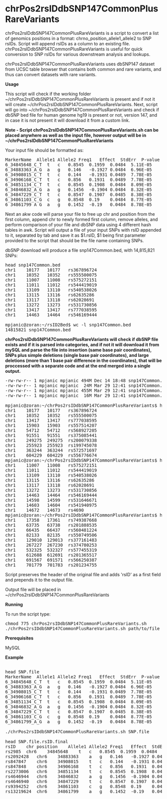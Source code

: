 # chrPos2rsIDdbSNP147CommonPlusRareVariants


chrPos2rsIDdbSNP147CommonPlusRareVariants is a script to convert a list of genomics positions in a format: chrno_position_allele1_allele2 to SNP rsIDs. Script will append rsIDs as a column to an existing file. chrPos2rsIDdbSNP147CommonPlusRareVariants is useful for quick conversion to SNP rsIDs for various downstream analysis and lookups.

chrPos2rsIDdbSNP147CommonPlusRareVariants uses dbSNP147 dataset from UCSC table browser that contains both common and rare variants, and thus can convert datasets with rare variants.

**Usage**

This script will check if the working folder ~/chrPos2rsIDdbSNP147CommonPlusRareVariants is present and if not it will create ~/chrPos2rsIDdbSNP147CommonPlusRareVariants. Next, script will go into ~/chrPos2rsIDdbSNP147CommonPlusRareVariants and check if dbSNP bed file for human genome hg19 is present or not, version 147, and in case it is not present it will download it from a custom link.

**Note - Script chrPos2rsIDdbSNP147CommonPlusRareVariants.sh can be placed anywhere as well as the input file, however output will be in ~/chrPos2rsIDdbSNP147CommonPlusRareVariants**

Your input file should be formatted as:

<pre>
MarkerName	Allele1	Allele2	Freq1	Effect	StdErr	P-value	Direction	
6_34845648_C_T	t	c	0.8545	0.1959	0.0484	5.11E-05	++	
6_34883363_A_G	a	g	0.146	-0.1927	0.0484	6.96E-05	--	
6_34908015_C_T	t	c	0.144	-0.1931	0.0489	7.78E-05	--	
6_34906168_C_T	t	c	0.856	0.1931	0.0489	7.78E-05	++	
6_34851134_C_T	t	c	0.8545	0.1908	0.0484	8.09E-05	++	
6_34846832_A_G	a	g	0.1456	-0.1904	0.0484	8.32E-05	--	
6_34847229_C_T	t	c	0.8547	0.1907	0.0485	8.38E-05	++	
6_34861103_C_G	c	g	0.8548	0.19	0.0484	8.77E-05	++	
6_34861799_A_G	a	g	0.1452	-0.19	0.0484	8.78E-05	--	
</pre>

Next an akw code will parse your file to free up chr and position from the first column, append chr to newly formed first column, remove alleles, and perform comparison of your file and dbSNP data using 4 different hash tables in awk. Script will output a file of your input SNPs with rsID appended to it, separated by tab and save it as $1.rsID, $1 being first parameter provided to the script that should be the file name containing SNPs. 

dbSNP download will produce a file snp147Common.bed, with 14,815,821 SNPs:
<pre>
head snp147Common.bed
chr1	10177	10177	rs367896724
chr1	10352	10352	rs555500075
chr1	11007	11008	rs575272151
chr1	11011	11012	rs544419019
chr1	13109	13110	rs540538026
chr1	13115	13116	rs62635286
chr1	13117	13118	rs62028691
chr1	13272	13273	rs531730856
chr1	13417	13417	rs777038595
chr1	14463	14464	rs546169444

mpjanic@zoran:~/rsID2Bed$ wc -l snp147Common.bed 
14815821 snp147Common.bed
</pre>

**chrPos2rsIDdbSNP147CommonPlusRareVariants will check if dbSNP file exists and if it is parsed into categories, and if not it will download it from mySQL and parse the file into insertion (same base pair coordinates), SNPs plus simple deletions (single base pair coordinates), and large deletions (more than 1 base pair difference in the coordinates), that will be proccessed with a separate code and at the end merged into a single output.**

<pre>
-rw-rw-r-- 1 mpjanic mpjanic 494M Dec 14 18:48 snp147Common.bed
-rw-rw-r-- 1 mpjanic mpjanic  24M Mar 29 12:41 snp147Common.bed.insertions
-rw-rw-r-- 1 mpjanic mpjanic 455M Mar 29 12:41 snp147Common.bed.snp.plus.simple.deletions
-rw-rw-r-- 1 mpjanic mpjanic  16M Mar 29 12:41 snp147Common.bed.large.deletions

mpjanic@zoran:~/chrPos2rsIDdbSNP147CommonPlusRareVariants$ head snp147Common.bed.insertions
chr1	10177	10177	rs367896724
chr1	10352	10352	rs555500075
chr1	13417	13417	rs777038595
chr1	15903	15903	rs557514207
chr1	54712	54712	rs568927205
chr1	91551	91551	rs375085441
chr1	249275	249275	rs200079338
chr1	255923	255923	rs199745078
chr1	363244	363244	rs572571697
chr1	604229	604229	rs556776674
mpjanic@zoran:~/chrPos2rsIDdbSNP147CommonPlusRareVariants$ head snp147Common.bed.snp.plus.simple.deletions
chr1	11007	11008	rs575272151
chr1	11011	11012	rs544419019
chr1	13109	13110	rs540538026
chr1	13115	13116	rs62635286
chr1	13117	13118	rs62028691
chr1	13272	13273	rs531730856
chr1	14463	14464	rs546169444
chr1	14598	14599	rs531646671
chr1	14603	14604	rs541940975
chr1	14672	14673	rs4690
mpjanic@zoran:~/chrPos2rsIDdbSNP147CommonPlusRareVariants$ head snp147Common.bed.large.deletions
chr1	17358	17361	rs749387668
chr1	63735	63738	rs201888535
chr1	66435	66437	rs560481224
chr1	82133	82135	rs550749506
chr1	129010	129013	rs377161483
chr1	267227	267230	rs374780253
chr1	532325	532327	rs577455319
chr1	612688	612691	rs201365517
chr1	691567	691571	rs566250387
chr1	701779	701783	rs201234755
</pre>

Script preserves the header of the original file and adds 'rsID' as a first field and prepends it to the output file.  

Output file will be placed in ~/chrPos2rsIDdbSNP147CommonPlusRareVariants

**Running**

To run the script type:
<pre>
chmod 775 chrPos2rsIDdbSNP147CommonPlusRareVariants.sh 
./chrPos2rsIDdbSNP147CommonPlusRareVariants.sh path/to/file
</pre>

**Prerequisites**

MySQL

**Example**

<pre> 
head SNP.file
MarkerName	Allele1	Allele2	Freq1	Effect	StdErr	P-value	Direction	
6_34845648_C_T	t	c	0.8545	0.1959	0.0484	5.11E-05	++	
6_34883363_A_G	a	g	0.146	-0.1927	0.0484	6.96E-05	--	
6_34908015_C_T	t	c	0.144	-0.1931	0.0489	7.78E-05	--	
6_34906168_C_T	t	c	0.856	0.1931	0.0489	7.78E-05	++	
6_34851134_C_T	t	c	0.8545	0.1908	0.0484	8.09E-05	++	
6_34846832_A_G	a	g	0.1456	-0.1904	0.0484	8.32E-05	--	
6_34847229_C_T	t	c	0.8547	0.1907	0.0485	8.38E-05	++	
6_34861103_C_G	c	g	0.8548	0.19	0.0484	8.77E-05	++	
6_34861799_A_G	a	g	0.1452	-0.19	0.0484	8.78E-05	--	

./chrPos2rsIDdbSNP147CommonPlusRareVariants.sh SNP.file

head SNP.file.rsID.final
rsID	chr	position	Allele1	Allele2	Freq1	Effect	StdErr	P-value	Direction	
rs2985	chr6	34845648	t	c	0.8545	0.1959	0.0484	5.11E-05	++	
rs2092428	chr6	34883363	a	g	0.146	-0.1927	0.0484	6.96E-05	--	
rs847847	chr6	34908015	t	c	0.144	-0.1931	0.0489	7.78E-05	--	
rs847848	chr6	34906168	t	c	0.856	0.1931	0.0489	7.78E-05	++	
rs2273006	chr6	34851134	t	c	0.8545	0.1908	0.0484	8.09E-05	++	
rs4646944	chr6	34846832	a	g	0.1456	-0.1904	0.0484	8.32E-05	--	
rs4646940	chr6	34847229	t	c	0.8547	0.1907	0.0485	8.38E-05	++	
rs9394252	chr6	34861103	c	g	0.8548	0.19	0.0484	8.77E-05	++	
rs13219624	chr6	34861799	a	g	0.1452	-0.19	0.0484	8.78E-05	--	
</pre>

